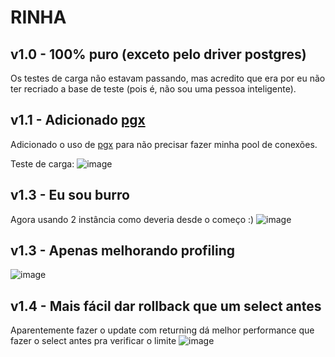 # RINHA

## v1.0 - 100% puro (exceto pelo driver postgres)
Os testes de carga não estavam passando, mas acredito que era por eu não ter recriado a base de teste (pois é, não sou uma pessoa inteligente).

## v1.1 - Adicionado [pgx](https://github.com/jackc/pgx/)
Adicionado o uso de [pgx](https://github.com/jackc/pgx/) para não precisar fazer minha pool de conexões.

Teste de carga:
![image](https://github.com/LeonardsonCC/rinha-de-backend-2024/assets/21212048/d9b7e2f3-74eb-4e1c-8dcb-6789edbfe86b)

## v1.3 - Eu sou burro
Agora usando 2 instância como deveria desde o começo :)
![image](https://github.com/LeonardsonCC/rinha-de-backend-2024/assets/21212048/3b956e03-6c50-4986-9665-7222bb36dec0)

## v1.3 - Apenas melhorando profiling
![image](https://github.com/LeonardsonCC/rinha-de-backend-2024/assets/21212048/f7e82eb2-58a6-40d1-949d-2fcdd656b279)

## v1.4 - Mais fácil dar rollback que um select antes
Aparentemente fazer o update com returning dá melhor performance que fazer o select antes pra verificar o limite
![image](https://github.com/LeonardsonCC/rinha-de-backend-2024/assets/21212048/c763fcf0-36e6-483b-a665-3f1a4f378705)

